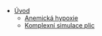   * [Úvod](#index.md)
    * [Anemická hypoxie](#plice1hemoglobin.md)
    * [Komplexní simulace plic](#ModelPlic.md)
